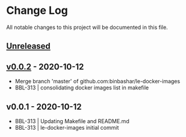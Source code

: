 # Change Log

All notable changes to this project will be documented in this file.

<a name="unreleased"></a>
## [Unreleased]



<a name="v0.0.2"></a>
## [v0.0.2] - 2020-10-12

- Merge branch 'master' of github.com:binbashar/le-docker-images
- BBL-313 | consolidating docker images list in makefile


<a name="v0.0.1"></a>
## v0.0.1 - 2020-10-12

- BBL-313 | Updating Makefile and README.md
- BBL-313 | le-docker-images initial commit


[Unreleased]: https://github.com/binbashar/public-docker-images/compare/v0.0.2...HEAD
[v0.0.2]: https://github.com/binbashar/public-docker-images/compare/v0.0.1...v0.0.2
